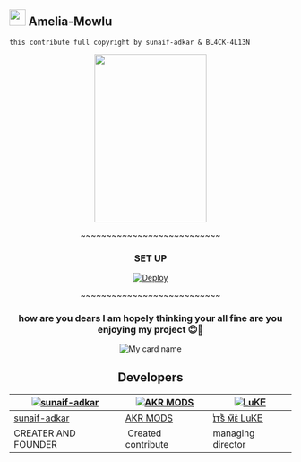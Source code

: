 ## <img src="https://github.com/TheDudeThatCode/TheDudeThatCode/blob/master/Assets/Hi.gif" width="29px"> Amelia-Mowlu 
```this contribute full copyright by sunaif-adkar & BL4CK-4L13N```

<div align="center">
  <img border-radius: 15px src="https://telegra.ph/file/7a027595c903f8cb9b35b.png" width="200" height="300"/>
  <p align="center">
~~~~~~~~~~~~~~~~~~~~~~~~~~~


### SET UP

[![Deploy](https://www.herokucdn.com/deploy/button.svg)](https://heroku.com/deploy?template=https://github.com/sunaif-adkar/Amelia-Mowlu.git)
<p align="center">
~~~~~~~~~~~~~~~~~~~~~~~~~~~



### how are you dears I am hopely thinking your all fine are you enjoying my project 😌🤹



![My card name](https://cardivo.vercel.app/api?name=Amelia-Mowlu&description=TelegramBot,%20WELCOME%20TO%20di%20github%20sunaif-adkar%20&image=https://telegra.ph/file/7a027595c903f8cb9b35b.png?v=4&backgroundColor=%23ecf0f1&instagram=sunaif_adkar&instagram=___.4kr___&pattern=leaf&colorPattern=%23eaeaea)





## Developers
  <div align="center">
    
  [![sunaif-adkar](https://github.com/sunaif-adkar.png?size=100)](https://github.com/sunaif-adkar) |  [![AKR MODS](https://telegra.ph/file/8426fdb98e7c692187ce4.jpg?size=100)](https://github.com/BL4CK-4L13N) | [![ᏞuᏦᎬ](https://telegra.ph/file/bc50dcd1bafa37dbf230d.png?size=100)](https://github.com/georgyLM10) 
----|----|----
[sunaif-adkar](https://github.com/sunaif-adkar)  | [AKR MODS](https://BL4CK-4L13N) | [ɪͥᴛͭsᷤ ᴍͫᴇͤ ᏞuᏦᎬ](https://github.com/georgyLM10)
CREATER AND FOUNDER | Created contribute  | managing director
  </div>

